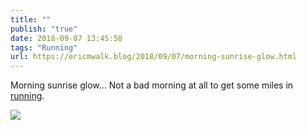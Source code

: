 ```yaml
---
title: ""
publish: "true"
date: 2018-09-07 13:45:58
tags: "Running"
url: https://ericmwalk.blog/2018/09/07/morning-sunrise-glow.html
---
```


Morning sunrise glow... Not a bad morning at all to get some miles in [running](https://www.strava.com/activities/1825968852).

![](https://ericmwalk.blog/uploads/2022/226e7cb881.jpg)
